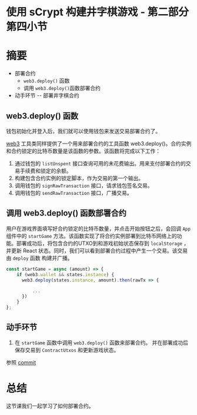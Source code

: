 
# 使用 sCrypt 构建井字棋游戏 - 第二部分 第四小节

# 摘要 

* 部署合约
  * `web3.deploy()` 函数
  * 调用 `web3.deploy()`函数部署合约
* 动手环节 -- 部署井字棋合约

##  web3.deploy() 函数

钱包初始化并登入后，我们就可以使用钱包来发送交易部署合约了。

[web3](https://github.com/sCrypt-Inc/tic-tac-toe/blob/7ae1eb8cb46bd8315d9c7d858b6a190ba3c4c306/src/web3/web3.ts) 工具类同样提供了一个用来部署合约的工具函数 web3.deploy()。合约实例和合约锁定的比特币数量是该函数的参数。该函数将完成以下工作：

1. 通过钱包的 `listUnspent` 接口查询可用的未花费输出。用来支付部署合约的交易手续费和锁定的余额。
2. 构建包含合约实例的锁定脚本，作为交易的第一个输出。
3. 调用钱包的 `signRawTransaction` 接口，请求钱包签名交易。
4. 调用钱包的 `sendRawTransaction` 接口，广播交易。

## 调用 web3.deploy() 函数部署合约

用户在游戏界面填写好合约锁定的比特币数量，并点击开始按钮之后，会回调 `App` 组件中的 `startGame` 方法。该函数实现了将合约实例部署到比特币网络上的功能。部署成功后，将包含合约的UTXO到和游戏初始状态保存到 `localStorage` ，并更新 React 状态。同时，我们可以看到部署合约过程中产生一个交易。该交易由 `deploy` 函数 构建并广播。

```js
const startGame = async (amount) => {
    if (web3.wallet && states.instance) {
      web3.deploy(states.instance, amount).then(rawTx => {
            
          ...  
      })
    }
};
```


## 动手环节

1. 在 `startGame` 函数中调用 `web3.deploy()` 函数来部署合约。 并在部署成功后保存交易到 `ContractUtxos` 和更新游戏状态。

参照 [commit](https://github.com/sCrypt-Inc/tic-tac-toe/commit/6b176c69d7315a7d025c82937cb580bb9987cf87)

# 总结

这节课我们一起学习了如何部署合约。

